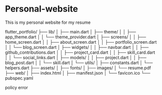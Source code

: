 # Personal-website

This is my personal website for my resume


flutter_portfolio/
  ├── lib/
  │   ├── main.dart
  │   ├── theme/
  │   │   ├── app_theme.dart
  │   │   └── theme_provider.dart
  │   ├── screens/
  │   │   ├── home_screen.dart
  │   │   ├── about_screen.dart
  │   │   ├── portfolio_screen.dart
  │   │   └── blog_screen.dart
  │   ├── widgets/
  │   │   ├── navbar.dart
  │   │   ├── github_contributions.dart
  │   │   ├── project_card.dart
  │   │   ├── skill_card.dart
  │   │   └── social_links.dart
  │   ├── models/
  │   │   ├── project.dart
  │   │   ├── blog_post.dart
  │   │   └── skill.dart
  │   └── utils/
  │       ├── constants.dart
  │       └── helpers.dart
  ├── assets/
  │   ├── fonts/
  │   ├── images/
  │   └── resume.pdf
  ├── web/
  │   ├── index.html
  │   ├── manifest.json
  │   └── favicon.ico
  └── pubspec.yaml


  policy error